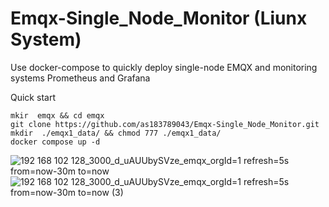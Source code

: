 # Emqx-Single_Node_Monitor (Liunx System)

Use docker-compose to quickly deploy single-node EMQX and monitoring systems Prometheus and Grafana

Quick start
```
mkir  emqx && cd emqx
git clone https://github.com/as183789043/Emqx-Single_Node_Monitor.git
mkdir  ./emqx1_data/ && chmod 777 ./emqx1_data/
docker compose up -d
```


![192 168 102 128_3000_d_uAUUbySVze_emqx_orgId=1 refresh=5s from=now-30m to=now](https://github.com/as183789043/Emqx-Single_Node_Monitor/assets/56618553/95132dbb-5b86-4656-9027-b609dda0bca5)
![192 168 102 128_3000_d_uAUUbySVze_emqx_orgId=1 refresh=5s from=now-30m to=now (3)](https://github.com/as183789043/Emqx-Single_Node_Monitor/assets/56618553/b5e3029a-090c-48d8-9646-b0f7dfc384a7)

